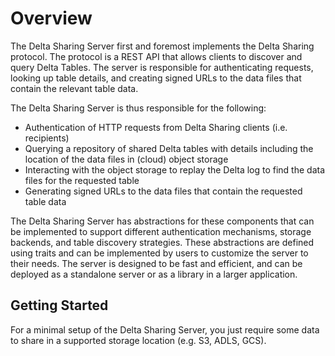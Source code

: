 # Overview

The Delta Sharing Server first and foremost implements the Delta Sharing
protocol. The protocol is a REST API that allows clients to discover and query
Delta Tables. The server is responsible for authenticating requests, looking up
table details, and creating signed URLs to the data files that contain the
relevant table data.

The Delta Sharing Server is thus responsible for the following:

- Authentication of HTTP requests from Delta Sharing clients (i.e. recipients)
- Querying a repository of shared Delta tables with details including the
  location of the data files in (cloud) object storage
- Interacting with the object storage to replay the Delta log to find the data
  files for the requested table
- Generating signed URLs to the data files that contain the requested table data

The Delta Sharing Server has abstractions for these components that can be
implemented to support different authentication mechanisms, storage backends,
and table discovery strategies. These abstractions are defined using traits and
can be implemented by users to customize the server to their needs.
The server is designed to be fast and efficient, and can be deployed
as a standalone server or as a library in a larger application.

## Getting Started

For a minimal setup of the Delta Sharing Server, you just require some data
to share in a supported storage location (e.g. S3, ADLS, GCS).
